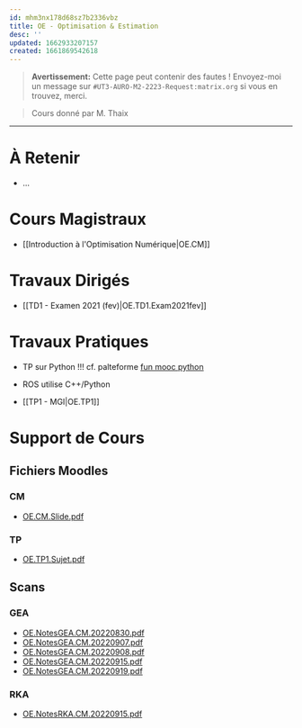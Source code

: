 ```yaml
---
id: mhm3nx178d68sz7b2336vbz
title: OE - Optimisation & Estimation
desc: ''
updated: 1662933207157
created: 1661869542618
---
```


> **Avertissement:** Cette page peut contenir des fautes ! Envoyez-moi un message sur `#UT3-AURO-M2-2223-Request:matrix.org` si vous en trouvez, merci.

> Cours donné par M. Thaix

---

# À Retenir

- ...

# Cours Magistraux

- [[Introduction à l'Optimisation Numérique|OE.CM]]

# Travaux Dirigés

- [[TD1 - Examen 2021 (fev)|OE.TD1.Exam2021fev]]

# Travaux Pratiques

>
- TP sur Python !!! cf. palteforme [fun mooc python](https://www.fun-mooc.fr/en/cours/apprendre-a-coder-avec-python/)
- ROS utilise C++/Python


- [[TP1 - MGI|OE.TP1]]

# Support de Cours

## Fichiers Moodles

### CM

- [OE.CM.Slide.pdf](https://raw.githubusercontent.com/TunnARK/UT3-AURO-2223-S10-Dendron/main/vault/assets/OE.CM.Slide.pdf)

### TP

- [OE.TP1.Sujet.pdf](https://raw.githubusercontent.com/TunnARK/UT3-AURO-2223-S10-Dendron/main/vault/assets/OE.TP1.Sujet.pdf)


## Scans

### GEA

- [OE.NotesGEA.CM.20220830.pdf](https://raw.githubusercontent.com/TunnARK/UT3-AURO-2223-S10-Dendron/main/vault/assets/OE.NotesGEA.CM.20220830.pdf)
- [OE.NotesGEA.CM.20220907.pdf](https://raw.githubusercontent.com/TunnARK/UT3-AURO-2223-S10-Dendron/main/vault/assets/OE.NotesGEA.CM.20220907.pdf)
- [OE.NotesGEA.CM.20220908.pdf](https://raw.githubusercontent.com/TunnARK/UT3-AURO-2223-S10-Dendron/main/vault/assets/OE.NotesGEA.CM.20220908.pdf)
- [OE.NotesGEA.CM.20220915.pdf](https://raw.githubusercontent.com/TunnARK/UT3-AURO-2223-S10-Dendron/main/vault/assets/OE.NotesGEA.CM.20220915.pdf)
- [OE.NotesGEA.CM.20220919.pdf](https://raw.githubusercontent.com/TunnARK/UT3-AURO-2223-S10-Dendron/main/vault/assets/OE.NotesGEA.CM.20220919.pdf)

### RKA

- [OE.NotesRKA.CM.20220915.pdf](https://raw.githubusercontent.com/TunnARK/UT3-AURO-2223-S10-Dendron/main/vault/assets/OE.NotesRKA.CM.20220915.pdf)
